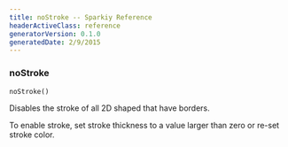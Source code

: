 ```yaml
---
title: noStroke -- Sparkiy Reference
headerActiveClass: reference
generatorVersion: 0.1.0
generatedDate: 2/9/2015
---
```


### noStroke

    noStroke()

Disables the stroke of all 2D shaped that have borders.

To enable stroke, set stroke thickness to a value larger than zero or re-set stroke color.



